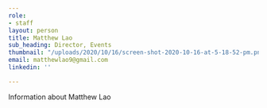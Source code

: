 ```yaml
---
role:
- staff
layout: person
title: Matthew Lao
sub_heading: Director, Events
thumbnail: "/uploads/2020/10/16/screen-shot-2020-10-16-at-5-18-52-pm.png"
email: matthewlao9@gmail.com
linkedin: ''

---
```

Information about Matthew Lao
